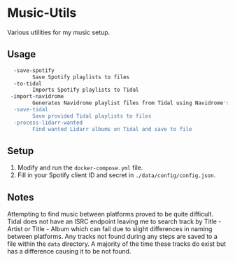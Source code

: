 # Music-Utils

Various utilities for my music setup.

## Usage

```sh
  -save-spotify
        Save Spotify playlists to files
  -to-tidal
        Imports Spotify playlists to Tidal
 -import-navidrome
        Generates Navidrome playlist files from Tidal using Navidrome's database
  -save-tidal
        Save provided Tidal playlists to files
  -process-lidarr-wanted
        Find wanted Lidarr albums on Tidal and save to file
```

## Setup

1. Modify and run the `docker-compose.yml` file.
2. Fill in your Spotify client ID and secret in `./data/config/config.json`.

## Notes

Attempting to find music between platforms proved to be quite difficult. Tidal does not have an ISRC endpoint leaving me to search track by Title - Artist or Title - Album which can fail due to slight differences in naming between platforms. Any tracks not found during any steps are saved to a file within the `data` directory. A majority of the time these tracks do exist but has a difference causing it to be not found.

